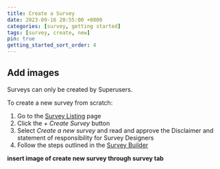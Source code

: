 ```yaml
---
title: Create a Survey
date: 2023-09-16 20:55:00 +0800
categories: [survey, getting started] 
tags: [survey, create, new] 
pin: true
getting_started_sort_order: 4
---
```


## Add images

Surveys can only be created by Superusers.  

To create a new survey from scratch:
1. Go to the [Survey Listing](/met-guide/posts/survey-listing/) page
2. Click the *+ Create Survey* button
3. Select *Create a new survey* and read and approve the Disclaimer and statement of responsibility for Survey Designers
4. Follow the steps outlined in the [Survey Builder](/met-guide/posts/survey-builder/)

**insert image of create new survey through survey tab**  
